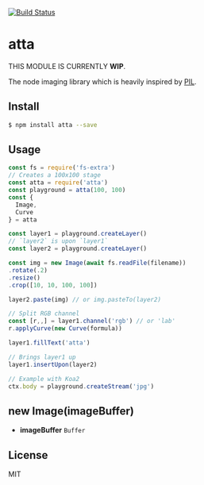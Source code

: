 [![Build Status](https://travis-ci.org/kaelzhang/atta.svg?branch=master)](https://travis-ci.org/kaelzhang/atta)
<!-- optional appveyor tst
[![Windows Build Status](https://ci.appveyor.com/api/projects/status/github/kaelzhang/atta?branch=master&svg=true)](https://ci.appveyor.com/project/kaelzhang/atta)
-->
<!-- optional npm version
[![NPM version](https://badge.fury.io/js/atta.svg)](http://badge.fury.io/js/atta)
-->
<!-- optional npm downloads
[![npm module downloads per month](http://img.shields.io/npm/dm/atta.svg)](https://www.npmjs.org/package/atta)
-->
<!-- optional dependency status
[![Dependency Status](https://david-dm.org/kaelzhang/atta.svg)](https://david-dm.org/kaelzhang/atta)
-->

# atta

THIS MODULE IS CURRENTLY **WIP**.

The node imaging library which is heavily inspired by [PIL](http://www.pythonware.com/products/pil/).

## Install

```sh
$ npm install atta --save
```

## Usage

```js
const fs = require('fs-extra')
// Creates a 100x100 stage
const atta = require('atta')
const playground = atta(100, 100)
const {
  Image,
  Curve
} = atta

const layer1 = playground.createLayer()
// `layer2` is upon `layer1`
const layer2 = playground.createLayer()

const img = new Image(await fs.readFile(filename))
.rotate(.2)
.resize()
.crop([10, 10, 100, 100])

layer2.paste(img) // or img.pasteTo(layer2)

// Split RGB channel
const [r,,] = layer1.channel('rgb') // or 'lab'
r.applyCurve(new Curve(formula))

layer1.fillText('atta')

// Brings layer1 up
layer1.insertUpon(layer2)

// Example with Koa2
ctx.body = playground.createStream('jpg')
```

## new Image(imageBuffer)

- **imageBuffer** `Buffer`

## License

MIT

